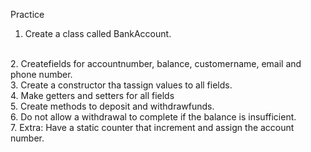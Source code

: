 Practice
<br>
1. Create a class called BankAccount. 
<br> 
2. Createfields for accountnumber, balance, customername, email and phone number. 
<br>
3. Create a constructor tha tassign values to all fields.
<br>
4. Make getters and setters for all fields
<br>
5. Create methods to deposit and withdrawfunds.
<br>
6. Do not allow a withdrawal to complete if the balance is insufficient.
<br>
7. Extra: Have a static counter that increment and assign the account number.






